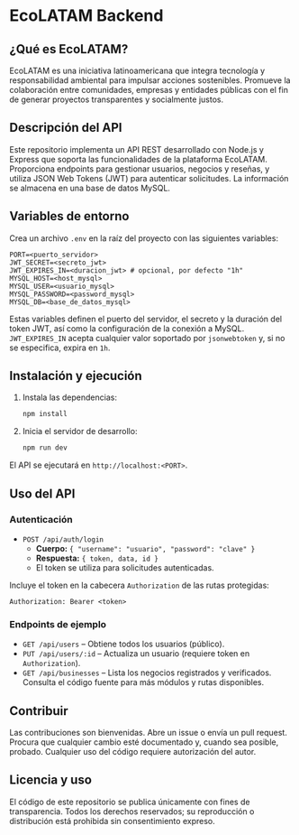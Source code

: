 # EcoLATAM Backend

## ¿Qué es EcoLATAM?
EcoLATAM es una iniciativa latinoamericana que integra tecnología y responsabilidad ambiental para impulsar acciones sostenibles. Promueve la colaboración entre comunidades, empresas y entidades públicas con el fin de generar proyectos transparentes y socialmente justos.

## Descripción del API
Este repositorio implementa un API REST desarrollado con Node.js y Express que soporta las funcionalidades de la plataforma EcoLATAM. Proporciona endpoints para gestionar usuarios, negocios y reseñas, y utiliza JSON Web Tokens (JWT) para autenticar solicitudes. La información se almacena en una base de datos MySQL.

## Variables de entorno
Crea un archivo `.env` en la raíz del proyecto con las siguientes variables:

```
PORT=<puerto_servidor>
JWT_SECRET=<secreto_jwt>
JWT_EXPIRES_IN=<duracion_jwt> # opcional, por defecto "1h"
MYSQL_HOST=<host_mysql>
MYSQL_USER=<usuario_mysql>
MYSQL_PASSWORD=<password_mysql>
MYSQL_DB=<base_de_datos_mysql>
```

Estas variables definen el puerto del servidor, el secreto y la duración del token JWT, así como la configuración de la conexión a MySQL. `JWT_EXPIRES_IN` acepta cualquier valor soportado por `jsonwebtoken` y, si no se especifica, expira en `1h`.

## Instalación y ejecución
1. Instala las dependencias:
   ```bash
   npm install
   ```
2. Inicia el servidor de desarrollo:
   ```bash
   npm run dev
   ```
El API se ejecutará en `http://localhost:<PORT>`.

## Uso del API
### Autenticación
- `POST /api/auth/login`
  - **Cuerpo:** `{ "username": "usuario", "password": "clave" }`
  - **Respuesta:** `{ token, data, id }`
  - El token se utiliza para solicitudes autenticadas.

Incluye el token en la cabecera `Authorization` de las rutas protegidas:
```
Authorization: Bearer <token>
```

### Endpoints de ejemplo
- `GET /api/users` – Obtiene todos los usuarios (público).
- `PUT /api/users/:id` – Actualiza un usuario (requiere token en `Authorization`).
- `GET /api/businesses` – Lista los negocios registrados y verificados.
Consulta el código fuente para más módulos y rutas disponibles.

## Contribuir
Las contribuciones son bienvenidas. Abre un issue o envía un pull request. Procura que cualquier cambio esté documentado y, cuando sea posible, probado. Cualquier uso del código requiere autorización del autor.

## Licencia y uso
El código de este repositorio se publica únicamente con fines de transparencia. Todos los derechos reservados; su reproducción o distribución está prohibida sin consentimiento expreso.
